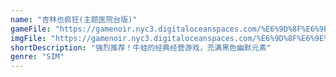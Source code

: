 ```yaml
---
name: "杏林也疯狂(主题医院台版)"
gameFile: "https://gamenoir.nyc3.digitaloceanspaces.com/%E6%9D%8F%E6%9E%97%E4%B9%9F%E7%96%AF%E7%8B%82%28%E4%B8%BB%E9%A2%98%E5%8C%BB%E9%99%A2%E5%8F%B0%E7%89%88%29/hospital.zip"
imgFile: "https://gamenoir.nyc3.digitaloceanspaces.com/%E6%9D%8F%E6%9E%97%E4%B9%9F%E7%96%AF%E7%8B%82%28%E4%B8%BB%E9%A2%98%E5%8C%BB%E9%99%A2%E5%8F%B0%E7%89%88%29/original.webp"
shortDescription: "强烈推荐！牛蛙的经典经营游戏，充满黑色幽默元素"
genre: "SIM"
---
```

